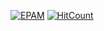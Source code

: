 [![EPAM](https://img.shields.io/badge/Cloud&DevOps%20UA%20Lab%202nd%20Path-Configuration%20Management%20-orange-Ansible-gray-Practical%20Tasks-green)](./)
[![HitCount](https://hits.dwyl.com/HarrierPanels/ansible.svg?style=flat&show=unique)](http://hits.dwyl.com/HarrierPanels/ansible)
<br>
